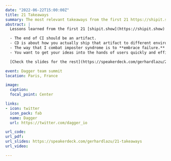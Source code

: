 ```yaml
---
date: "2022-06-22T15:00:00Z"
title: 21 Takeaways
summary: The most relevant takeaways from the first 21 https://shipit.show episodes
abstract: |
  Lessons learned from the first 21 [shipit.show](https://shipit.show) episodes:

  - The end of CI should be an artifact.
  - CD is about how you actually ship that artifact to different environments.
  - The way that I combat imposter syndrome is to **embrace failure.**
  - You want to get your ideas into the hands of users quickly and efficiently so that you can **learn, adapt & change.**

  [Check the slides for the rest](https://speakerdeck.com/gerhardlazu/21-takeaways)

event: Dagger team summit
location: Paris, France

image:
  caption:
  focal_point: Center

links:
- icon: twitter
  icon_pack: fab
  name: Dagger
  url: https://twitter.com/dagger_io

url_code:
url_pdf:
url_slides: https://speakerdeck.com/gerhardlazu/21-takeaways
url_video:

---
```

